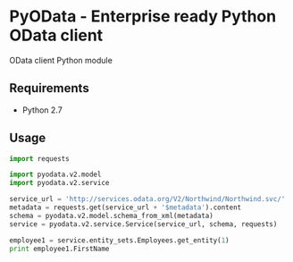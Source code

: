 # PyOData - Enterprise ready Python OData client

OData client Python module

## Requirements

- Python 2.7

## Usage

```python
import requests

import pyodata.v2.model
import pyodata.v2.service

service_url = 'http://services.odata.org/V2/Northwind/Northwind.svc/'
metadata = requests.get(service_url + '$metadata').content
schema = pyodata.v2.model.schema_from_xml(metadata)
service = pyodata.v2.service.Service(service_url, schema, requests)

employee1 = service.entity_sets.Employees.get_entity(1)
print employee1.FirstName
```
